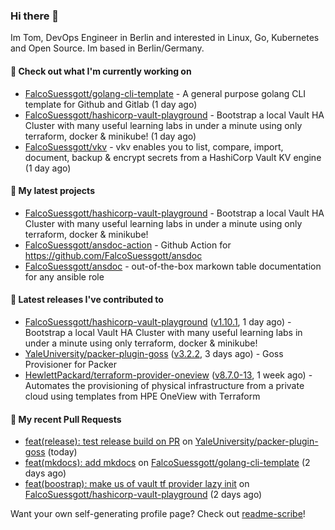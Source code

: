 ### Hi there 👋

Im Tom, DevOps Engineer in Berlin and interested in Linux, Go, Kubernetes and Open Source.
Im based in Berlin/Germany.

#### 👷 Check out what I'm currently working on

- [FalcoSuessgott/golang-cli-template](https://github.com/FalcoSuessgott/golang-cli-template) - A general purpose golang CLI  template for Github and Gitlab (1 day ago)
- [FalcoSuessgott/hashicorp-vault-playground](https://github.com/FalcoSuessgott/hashicorp-vault-playground) - Bootstrap a local Vault HA Cluster with many useful learning labs in under a minute using only terraform, docker &amp; minikube! (1 day ago)
- [FalcoSuessgott/vkv](https://github.com/FalcoSuessgott/vkv) - vkv enables you to list, compare, import, document, backup &amp; encrypt secrets from a HashiCorp Vault KV engine (1 day ago)

#### 🌱 My latest projects

- [FalcoSuessgott/hashicorp-vault-playground](https://github.com/FalcoSuessgott/hashicorp-vault-playground) - Bootstrap a local Vault HA Cluster with many useful learning labs in under a minute using only terraform, docker &amp; minikube!
- [FalcoSuessgott/ansdoc-action](https://github.com/FalcoSuessgott/ansdoc-action) - Github Action for https://github.com/FalcoSuessgott/ansdoc
- [FalcoSuessgott/ansdoc](https://github.com/FalcoSuessgott/ansdoc) - out-of-the-box markown table documentation for any ansible role

#### 🔭 Latest releases I've contributed to

- [FalcoSuessgott/hashicorp-vault-playground](https://github.com/FalcoSuessgott/hashicorp-vault-playground) ([v1.10.1](https://github.com/FalcoSuessgott/hashicorp-vault-playground/releases/tag/v1.10.1), 1 day ago) - Bootstrap a local Vault HA Cluster with many useful learning labs in under a minute using only terraform, docker &amp; minikube!
- [YaleUniversity/packer-plugin-goss](https://github.com/YaleUniversity/packer-plugin-goss) ([v3.2.2](https://github.com/YaleUniversity/packer-plugin-goss/releases/tag/v3.2.2), 3 days ago) - Goss Provisioner for Packer
- [HewlettPackard/terraform-provider-oneview](https://github.com/HewlettPackard/terraform-provider-oneview) ([v8.7.0-13](https://github.com/HewlettPackard/terraform-provider-oneview/releases/tag/v8.7.0-13), 1 week ago) - Automates the provisioning of physical infrastructure from a private cloud using templates from HPE OneView with Terraform

#### 🔨 My recent Pull Requests

- [feat(release): test release build on PR](https://github.com/YaleUniversity/packer-plugin-goss/pull/80) on [YaleUniversity/packer-plugin-goss](https://github.com/YaleUniversity/packer-plugin-goss) (today)
- [feat(mkdocs): add mkdocs](https://github.com/FalcoSuessgott/golang-cli-template/pull/92) on [FalcoSuessgott/golang-cli-template](https://github.com/FalcoSuessgott/golang-cli-template) (2 days ago)
- [feat(boostrap): make us of vault tf provider lazy init](https://github.com/FalcoSuessgott/hashicorp-vault-playground/pull/40) on [FalcoSuessgott/hashicorp-vault-playground](https://github.com/FalcoSuessgott/hashicorp-vault-playground) (2 days ago)

Want your own self-generating profile page? Check out [readme-scribe](https://github.com/muesli/readme-scribe)!